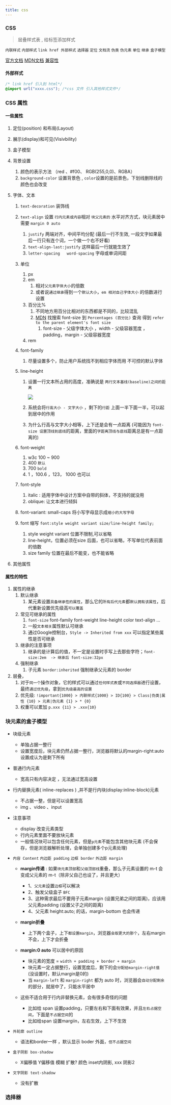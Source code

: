 ```yaml
---
title: css
---
```

### CSS

>   层叠样式表 , 给标签添加样式

`内联样式` `内部样式` `link href 外部样式` `选择器` `定位` `文档流` `伪类` `伪元素`  `单位` `继承` `盒子模型` 

[官方文档](https://www.w3.org/TR/?tag=css)   [MDN文档](https://developer.mozilla.org/zh-CN/docs/Web/CSS)  [兼容性](https://caniuse.com)

#### 外部样式

```css
/* link href 引入到 html*/
@import url("xxxx.css"); /*css 文件 引入其他样式文件*/
```



### CSS 属性

####  一些属性

1.   定位(position) 和布局(Layout)

2.   展示(display)和可见(Visivbility)

3.   盒子模型

4.   背景设置
     1.   颜色的表示方法 （red 、#f00、 RGB(255,0,0)、RGBA）
     2.   `background-color` 设置背景色 ,  `color`设置的是前景色，下划线删除线的颜色也会改变

5.   字体、文本
     1.   `text-decoration` 装饰线

     2.   `text-align` 设置 `行内元素或内容`相对 `块父元素的` 水平对齐方式，块元素居中需要 `margin 0 auto`
          1.   `justify` 两端对齐，中间平均分配 (最后一行不生效, 一段文字如果最后一行只有连个词，一个做一个右不好看)
          2.   `text-align-last:justify` 这样最后一行就能生效了
          3.   `letter-spacing   word-spacing`  字母或单词间距

     3.   单位
          1.   px
          2.   em
               1.   相对`父元素字体大小`的倍数
               2.   或者说`通过继承`得到一个`默认大小`，`em 相对自己字体大小` 的倍数进行设置
          3.   百分比%
               1.   不同地方用百分比相对的东西都是不同的，比较混乱
               2.   [MDN](https://developer.mozilla.org/zh-CN/docs/Web/CSS/font-size)  找搜索 font-size 到 `Percentages (百分比)` 查询 得到 `refer to the parent element's font size`
                    1.   font-size - 父级字体大小  ，width - 父级容器宽度 ，padding，margin - 父级容器宽度
          4.   rem

     4.   font-family
          1.   尽量设置多个，防止用户系统找不到相应字体而用 不可控的默认字体

     5.   line-height

          1.   设置一行文本所占用的高度，准确说是 `两行文本基线(baseline)之间的距离`

               ![](D:\MyData\projects\lzo-docs-blog-2\static\img\2022-09-04_075115.jpg)

          2.   系统会将`行高大小 - 文字大小` ，剩下的`行距`  上面一半下面一半，可以起到居中的作用

          3.   为什么行高与文字大小相等，上下还是会有一点距离  (可能因为 `font-size 设置顶线到底线`的距离，里面的`字距离顶线与底线`距离总是有一点距离的)

     6.   font-weight

          1.   w3c  100 ~ 900
          2.   400 `默认`
          3.   700 `bold`
          4.   1 ，100.6 ，123， 1000  也可以  

     7.   font-style

          1.   italic : 适用字体中设计方案中自带的斜体，不支持的就没用
          2.   oblique: 让文本进行倾斜

     8.   font-variant: small-caps   将小写字母显示成`缩小的大写字母`

     9.   font 缩写 `font:style weight variant size/line-height family;`

          1.   style weight variant 位置不限制,可以省略
          2.   line-height，位置必须在size 后面，也可以省略，不写单位代表前面的倍数
          3.   size family 位置在最后不能变，也不能省略

6.   其他属性

#### 属性的特性

1.   属性的继承
     1.   默认继承
          1.   某元素设置`具备继承性的属性`，那么它的`所有后代元素`都`默认拥有该属性`，后代重新设置优先级高`可以覆盖`
     2.   常见可继承的属性
          1.   `font-size` font-family font-weight line-height color text-align ...
          2.   一般`文本相关`属性默认可继承
          3.   通过Google控制台，`Style -> Inherited from xxx` 可以指定某些属性是否可继承
     3.   继承的注意事项
          1.   继承的是计算后的值，不一定是设置时手写上去那些字符；`font-size:2em  -> 继承后 font-size:32px`
     4.   强制继承
          1.   子元素 `border:inherited` 强制继承父元素的 border
2.   层叠，
     1.   对于`同一个`操作对象，它的样式可以通过`任何样式表`或`不同选择器`进行设置，最终`通过优先级`，拿到`优先级最高的设置`
     2.   优先级: `!important{1000} > 内联样式{1000} > ID{100} > Class|伪类|属性 {10} > 元素|伪元素 {1} > * {0}`
     3.   权重可以累加 `p.xxx {11} > .xxx{10}`

### 块元素的盒子模型

-   块级元素
    -   单独占据一整行
    -   设置宽度后，块元素仍然占据一整行，浏览器将默认的margin-right:auto 设置成认为是剩下所有
-   普通行内元素
    -   宽高只有内容决定 ，无法通过宽高设置
-   行内替换元素( inline-replaces )   ,并不是行内块(display:inline-block)元素
    -   不占据一整，但是可以设置宽高
    -   img 、video 、input
-   注意事项
    -   display 改变元素类型
    -   行内元素里面不要放块元素
    -   一般情况块可以包含任何元素，但是`p元素`不能包含其他块元素 (不会保存，但是浏览器解析处理，会单独创建多个p元素处理)
-   `内容 Content` `内边距 padding` `边框 border` `外边距 margin`
    -   **margin传递** : 如果`块元素顶部`和`父级顶部线`重叠，那么子元素设置的 m-t 会变成父元素的 m-t（除非父自己也设了，并且更大）
        -   1、`父元素`设置`边框`可以解决
        -   2、触发父级盒子 `BFC`
        -   3、这种需求最后不要用子元素margin (设置兄弟之间的距离)，应该用父元素padding (设置父子之间的距离)
        -   4、父元素 height:auto; 的话，margin-bottom 也会传递 

    -   **margin折叠**
        -   上下两个盒子，上下`都设置margin`，浏览器`会取更大的那个`，左右margin不会，上下才会折叠

    -   **margin:0 auto** 可以居中的原因
        -   块元素的宽度 = `width + padding + border + margin` 
        -   块元素一定占据整行，设置宽度后，剩下的会`分配给margin-right值` (没设置时，默认margin是0的)
        -   当 `margin-left` 和 `margin-right`  都为 auto 时，浏览器会`自动分配剩余`的部分，就居中了，只能水平居中

    -   这些不适合用于行内非替换元素，会有很多奇怪的问题
        -   比如给 span 设置padding，只要左右和下面有效果，并且`左右占据空间`，下面是`不占据空间`的
        -   比如给span 设置margiin，左右生效，上下不生效

-   `外轮廓 outline`
    -   语法和border一样 ，默认显示 boder 外面，`但不占据空间`

-   `盒子阴影 box-shadow`
    -   X偏移值 Y偏移值 模糊 扩散? 颜色 inset内阴影, xxx 阴影2

-   `文字阴影 text-shadow`
    -   没有扩散


### 选择器



